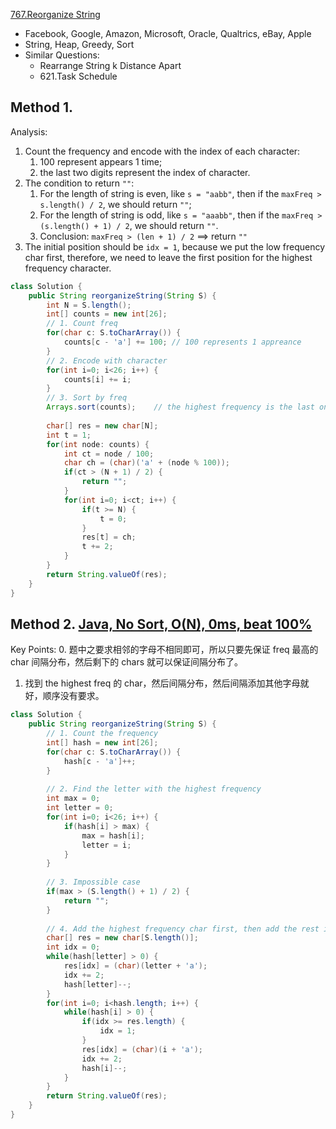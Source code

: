 [767.Reorganize String](https://leetcode.com/problems/reorganize-string/)

* Facebook, Google, Amazon, Microsoft, Oracle, Qualtrics, eBay, Apple
* String, Heap, Greedy, Sort
* Similar Questions:
    * Rearrange String k Distance Apart
    * 621.Task Schedule


## Method 1.
Analysis:
1. Count the frequency and encode with the index of each character:
    1. 100 represent appears 1 time;
    2. the last two digits represent the index of character.
2. The condition to return `""`:
    1. For the length of string is even, like `s = "aabb"`, then if the `maxFreq > s.length() / 2`, we should return `""`;
    2. For the length of string is odd, like `s = "aaabb"`, then if the `maxFreq > (s.length() + 1) / 2`, we should return `""`.    
    3. Conclusion: `maxFreq > (len + 1) / 2` ==> return `""`
3. The initial position should be `idx = 1`, because we put the low frequency char first, therefore, we need to leave the first position for the highest frequency character.
```java
class Solution {
    public String reorganizeString(String S) {
        int N = S.length();
        int[] counts = new int[26];
        // 1. Count freq
        for(char c: S.toCharArray()) {
            counts[c - 'a'] += 100; // 100 represents 1 appreance
        }
        // 2. Encode with character
        for(int i=0; i<26; i++) {
            counts[i] += i;
        }
        // 3. Sort by freq
        Arrays.sort(counts);    // the highest frequency is the last one
        
        char[] res = new char[N];
        int t = 1;
        for(int node: counts) {
            int ct = node / 100;
            char ch = (char)('a' + (node % 100));
            if(ct > (N + 1) / 2) {
                return "";
            }
            for(int i=0; i<ct; i++) {
                if(t >= N) {
                    t = 0;
                }
                res[t] = ch;
                t += 2;
            }
        }
        return String.valueOf(res);
    }
}
```


## Method 2. [Java, No Sort, O(N), 0ms, beat 100%](https://leetcode.com/problems/reorganize-string/discuss/232469/Java-No-Sort-O(N)-0ms-beat-100)
Key Points:
0. 题中之要求相邻的字母不相同即可，所以只要先保证 freq 最高的 char 间隔分布，然后剩下的 chars 就可以保证间隔分布了。
1. 找到 the highest freq 的 char，然后间隔分布，然后间隔添加其他字母就好，顺序没有要求。

```java
class Solution {
    public String reorganizeString(String S) {
        // 1. Count the frequency
        int[] hash = new int[26];
        for(char c: S.toCharArray()) {
            hash[c - 'a']++;
        }
        
        // 2. Find the letter with the highest frequency
        int max = 0;
        int letter = 0;
        for(int i=0; i<26; i++) {
            if(hash[i] > max) {
                max = hash[i];
                letter = i;
            }
        }
        
        // 3. Impossible case
        if(max > (S.length() + 1) / 2) {
            return "";
        }
        
        // 4. Add the highest frequency char first, then add the rest in random order
        char[] res = new char[S.length()];
        int idx = 0;
        while(hash[letter] > 0) {
            res[idx] = (char)(letter + 'a');
            idx += 2;
            hash[letter]--;
        }
        for(int i=0; i<hash.length; i++) {
            while(hash[i] > 0) {
                if(idx >= res.length) {
                    idx = 1;
                }
                res[idx] = (char)(i + 'a');
                idx += 2;
                hash[i]--;
            }
        }
        return String.valueOf(res);
    }
}
```



